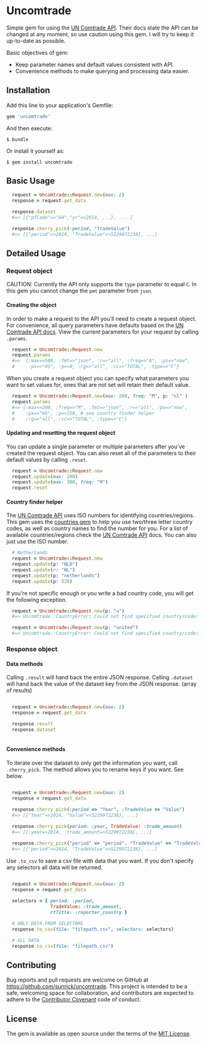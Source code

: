 # Uncomtrade

Simple gem for using the [UN Comtrade API][comtrade]. Their docs state the API can be changed at any moment, so use caution using this gem. I will try to keep it up-to-date as possible.

Basic objectives of gem:
* Keep parameter names and default values consistent with API.
* Convenience methods to make querying and processing data easier.

## Installation

Add this line to your application's Gemfile:

```ruby
gem 'uncomtrade'
```

And then execute:

    $ bundle

Or install it yourself as:

    $ gem install uncomtrade

## Basic Usage

```ruby
  request = Uncomtrade::Request.new(max: 2)
  response = request.get_data

  response.dataset
  #=> [{"pfCode"=>"H4","yr"=>2014, ...}, ... ]

  response.cherry_pick(:period, "TradeValue")
  #=> [{"period"=>2014, "TradeValue"=>5229972238}, ...]
```

## Detailed Usage

### Request object

CAUTION: Currently the API only supports the `type` parameter to equal `C`. In this gem you cannot change the `pmt` parameter from `json`.

#### Creating the object

In order to make a request to the API you'll need to create a request object. For convenience, all query parameters have defaults based on the [UN Comtrade API docs][comtrade]. View the current parameters for your request by calling `.params`.

```ruby
  request = Uncomtrade::Request.new
  request.params
  #=>  {:max=>500, :fmt=>"json", :r=>"all", :freq=>"A", :ps=>"now",
  #     :px=>"HS", :p=>0, :rg=>"all", :cc=>"TOTAL", :type=>"C"}
```

When you create a request object you can specify what parameters you want to set values for, ones that are not set will retain their default value.

```ruby
  request = Uncomtrade::Request.new(max: 200, freq: "M", p: "nl" )
  request.params
  #=> {:max=>200, :freq=>"M", :fmt=>"json", :r=>"all", :ps=>"now",
  #    :px=>"HS", :p=>258, # see country finder helper
  #    :rg=>"all", :cc=>"TOTAL", :type=>"C"}
```

#### Updating and resetting the request object

You can update a single parameter or multiple parameters after you've created the request object. You can also reset all of the parameters to their default values by calling `.reset`.

```ruby
  request = Uncomtrade::Request.new
  request.update(max: 200)
  request.update(max: 300, freq: "M")
  request.reset
```

#### Country finder helper

The [UN Comtrade API][comtrade] uses ISO numbers for identifying countries/regions. This gem uses the [countries gem][countries] to help you use two/three letter country codes, as well as country names to find the number for you. For a list of available countries/regions check the [UN Comtrade API][comtrade] docs. You can also just use the ISO number.

```ruby
  # Netherlands
  request = Uncomtrade::Request.new
  request.update(p: "NLD")
  request.update(r: "NL")
  request.update(p: "netherlands")
  request.update(p: 528)
```

If you're not specific enough or you write a bad country code, you will get the following exception.

```ruby
  request = Uncomtrade::Request.new(p: "u")
  #=> Uncomtrade::CountryError: Could not find specified country/code: u

  request = Uncomtrade::Request.new(p: "united")
  #=> Uncomtrade::CountryError: Could not find specified country/code: united
```

### Response object

#### Data methods

Calling `.result` will hand back the entire JSON response.
Calling `.dataset` will hand back the value of the dataset key from the JSON response. (array of results)

```ruby

  request = Uncomtrade::Request.new(max: 2)
  response = request.get_data

  response.result
  response.dataset
  
```

#### Convenience methods

To iterate over the dataset to only get the information you want, call `.cherry_pick`. The method allows you to rename keys if you want. See below.

```ruby

  request = Uncomtrade::Request.new(max: 2)
  response = request.get_data
  
  response.cherry_pick(:period => "Year", :TradeValue => "Value")
  #=> [{"Year"=>2014, "Value"=>5229972238}, ...]

  response.cherry_pick(period: :year, TradeValue: :trade_amount)
  #=> [{:year=>2014, :trade_amount=>5229972238}, ...]

  response.cherry_pick("period" => "period". "TradeValue" => "TradeValue")
  #=> [{"period"=>2014, "TradeValue"=>5229972238}, ...]

```

Use `.to_csv` to save a csv file with data that you want. If you don't specify any selectors all data will be returned.

```ruby

  request = Uncomtrade::Request.new(max: 2)
  response = request.get_data
  
  selectors = { period: :period, 
                TradeValue: :trade_amount, 
                rtTitle: :reporter_country }

  # ONLY DATA FROM SELECTORS
  response.to_csv(file: "filepath.csv", selectors: selectors)

  # ALL DATA
  response.to_csv(file: "filepath.csv")

```


## Contributing

Bug reports and pull requests are welcome on GitHub at https://github.com/sunrick/uncomtrade. This project is intended to be a safe, welcoming space for collaboration, and contributors are expected to adhere to the [Contributor Covenant](contributor-covenant.org) code of conduct.


## License

The gem is available as open source under the terms of the [MIT License](http://opensource.org/licenses/MIT).


[comtrade]: http://comtrade.un.org/data/doc/api/
[countries]: https://github.com/hexorx/countries